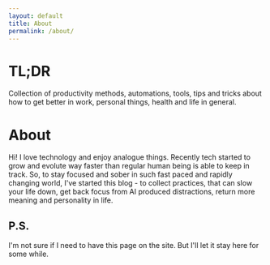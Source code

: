 ```yaml
---
layout: default
title: About
permalink: /about/
---
```


# TL;DR
Collection of productivity methods, automations, tools, tips and tricks about how to get better in work, personal things, health and life in general.

# About
Hi! I love technology and enjoy analogue things. Recently tech started to grow and evolute way faster than regular human being is able to keep in track. So, to stay focused and sober in such fast paced and rapidly changing world, I've started this blog - to collect practices, that can slow your life down, get back focus from AI produced distractions, return more meaning and personality in life.

## P.S.
I'm not sure if I need to have this page on the site. But I'll let it stay here for some while.
